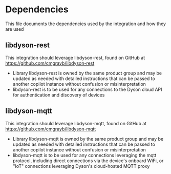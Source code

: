 # Dependencies

This file documents the dependencies used by the integration and how they are used

## libdyson-rest

This integration should leverage libdyson-rest, found on GitHub at https://github.com/cmgrayb/libdyson-rest

- Library libdyson-rest is owned by the same product group and may be updated as needed with detailed instructions that can be passed to another copilot instance without confusion or misinterpretation
- libdyson-rest is to be used for any connections to the Dyson cloud API for authentication and discovery of devices

## libdyson-mqtt

This integration should leverage libdyson-mqtt, found on GitHub at https://github.com/cmgrayb/libdyson-mqtt

- Library libdyson-mqtt is owned by the same product group and may be updated as needed with detailed instructions that can be passed to another copilot instance without confusion or misinterpretation
- libdyson-mqtt is to be used for any connections leveraging the mqtt protocol, including direct connections via the device's onboard WiFi, or "IoT" connections leveraging Dyson's cloud-hosted MQTT proxy
